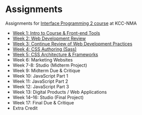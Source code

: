 # Assignments
Assignments for [Interface Programming 2 course](https://github.com/kcc-nma-art258) at KCC-NMA

- [Week 1: Intro to Course & Front-end Tools](week-1/README.md)
- [Week 2: Web Development Review](week-2/README.md)
- [Week 3: Continue Review of Web Development Practices](week-3/README.md)
- [Week 4: CSS Authoring (Sass)](week-4/README.md)
- [Week 5: CSS Architecture & Frameworks](week-5/README.md)
- Week 6: Marketing Websites
- Week 7-8: Studio (Midterm Project)
- Week 9: Midterm Due & Critique
- Week 10: JavaScript Part 1
- Week 11: JavaScript Part 2
- Week 12: JavaScript Part 3
- Week 13: Digital Products / Web Applications
- Week 14–16: Studio (Final Project)
- Week 17: Final Due & Critique
- Extra Credit
